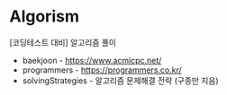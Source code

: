 # Algorism
[코딩테스트 대비] 알고리즘 풀이

* baekjoon - https://www.acmicpc.net/
* programmers - https://programmers.co.kr/
* solvingStrategies - 알고리즘 문제해결 전략 (구종만 지음)

